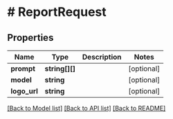 # # ReportRequest

## Properties

Name | Type | Description | Notes
------------ | ------------- | ------------- | -------------
**prompt** | **string[][]** |  | [optional]
**model** | **string** |  | [optional]
**logo_url** | **string** |  | [optional]

[[Back to Model list]](../../README.md#models) [[Back to API list]](../../README.md#endpoints) [[Back to README]](../../README.md)
